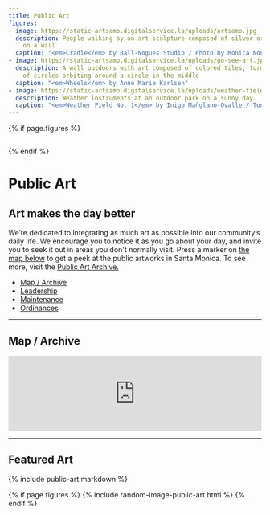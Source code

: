 ```yaml
---
title: Public Art
figures:
- image: https://static-artsamo.digitalservice.la/uploads/artsamo.jpg
  description: People walking by an art sculpture composed of silver orbs, hanging
    on a wall
  caption: "<em>Cradle</em> by Ball-Nogues Studio / Photo by Monica Nouwens"
- image: https://static-artsamo.digitalservice.la/uploads/go-see-art.jpg
  description: A wall outdoors with art composed of colored tiles, forming a ring
    of circles orbiting around a circle in the middle
  caption: "<em>Wheels</em> by Anne Marie Karlsen"
- image: https://static-artsamo.digitalservice.la/uploads/weather-field-tongva.jpg
  description: Weather instruments at an outdoor park on a sunny day
  caption: "<em>Weather Field No. 1</em> by Inigo Mañglano-Ovalle / Tongva Park, 2013"
---
```


{% if page.figures %}
<figure>
  <img height="1" alt="" />
  <figcaption></figcaption>
</figure>
{% endif %}

Public Art
==========

## Art makes the day better

We’re dedicated to integrating as much art as possible into our community’s daily life. We encourage you to notice it as you go about your day, and invite you to seek it out in areas you don't normally visit. Press a marker on [the map below](#map) to get a peek at the public artworks in Santa Monica. To see more, visit the [Public Art Archive.](http://www.publicartarchive.org/santamonica)

<nav class="action" markdown="1">

<!--
*   [Percent for Art Commissions](#map)
-->
*   [Map / Archive](#map)
*   [Leadership](/about/#public-art-committee)
*   [Maintenance](/about/#maintenance)
*   [Ordinances](/about/#ordinances)

</nav>


* * *


Map / Archive
-------------

<div class="map" id="map"><iframe width="300" height="150" style="border-width: 0; width: 100%; height: calc(100vh - calc(var(--vertical-rhythm) * 2));" src="https://www.publicartarchive.org/paa_map/50303"></iframe></div>


* * *


Featured Art
-------------

{% include public-art.markdown %}



{% if page.figures %}
{% include random-image-public-art.html %}
{% endif %}

